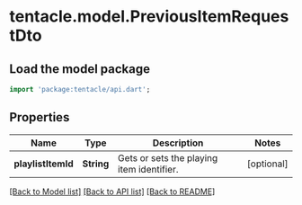 # tentacle.model.PreviousItemRequestDto

## Load the model package
```dart
import 'package:tentacle/api.dart';
```

## Properties
Name | Type | Description | Notes
------------ | ------------- | ------------- | -------------
**playlistItemId** | **String** | Gets or sets the playing item identifier. | [optional] 

[[Back to Model list]](../README.md#documentation-for-models) [[Back to API list]](../README.md#documentation-for-api-endpoints) [[Back to README]](../README.md)


